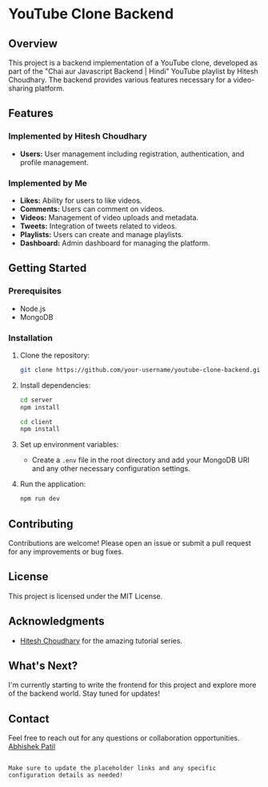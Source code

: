 # YouTube Clone Backend

## Overview

This project is a backend implementation of a YouTube clone, developed as part of the "Chai aur Javascript Backend | Hindi" YouTube playlist by Hitesh Choudhary. The backend provides various features necessary for a video-sharing platform.

## Features

### Implemented by Hitesh Choudhary
- **Users:** User management including registration, authentication, and profile management.

### Implemented by Me
- **Likes:** Ability for users to like videos.
- **Comments:** Users can comment on videos.
- **Videos:** Management of video uploads and metadata.
- **Tweets:** Integration of tweets related to videos.
- **Playlists:** Users can create and manage playlists.
- **Dashboard:** Admin dashboard for managing the platform.

## Getting Started

### Prerequisites
- Node.js
- MongoDB

### Installation
1. Clone the repository:
   ```bash
   git clone https://github.com/your-username/youtube-clone-backend.git
   ```
2. Install dependencies:
   ```bash
   cd server
   npm install
   ```
   ```bash
   cd client
   npm install
   ```
3. Set up environment variables:
   - Create a `.env` file in the root directory and add your MongoDB URI and any other necessary configuration settings.

4. Run the application:
   ```bash
   npm run dev
   ```

## Contributing

Contributions are welcome! Please open an issue or submit a pull request for any improvements or bug fixes.

## License

This project is licensed under the MIT License.

## Acknowledgments

- [Hitesh Choudhary](https://www.youtube.com/playlist?list=PLu71SKxNbfoBGh_8p_NS-ZAh6v7HhYqHW) for the amazing tutorial series.

## What's Next?

I'm currently starting to write the frontend for this project and explore more of the backend world. Stay tuned for updates!

## Contact

Feel free to reach out for any questions or collaboration opportunities.
[Abhishek Patil](https://devabs.netlify.app/)
```

Make sure to update the placeholder links and any specific configuration details as needed!
